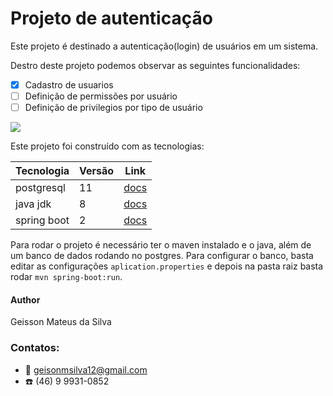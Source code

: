 # Projeto de autenticação

Este projeto é destinado a autenticação(login) de usuários em um sistema.

Destro deste projeto podemos observar as seguintes funcionalidades:
- [x] Cadastro de usuarios
- [ ] Definição de permissões por usuário
- [ ] Definição de privilegios por tipo de usuário

![](https://bgasparotto.com/wp-content/uploads/2017/12/spring-boot-logo.png)

Este projeto foi construído com as tecnologias:

|Tecnologia    |Versão       |Link                                                                                                 |
|--------------|-------------|-----------------------------------------------------------------------------------------------------|
|postgresql    |11           |[docs](https://www.postgresql.org/download/)                                                         |
|java jdk      |8            |[docs](https://www.oracle.com/br/java/technologies/javase/javase-jdk8-downloads.html)                |
|spring boot   |2            |[docs](https://docs.spring.io/spring-framework/docs/5.1.0.RELEASE/spring-framework-reference/)       |

Para rodar o projeto é necessário ter o maven instalado e o java, além de um banco de dados rodando no postgres.
Para configurar o banco, basta editar as configurações `aplication.properties` e depois na pasta raiz basta rodar `mvn spring-boot:run`.

#### Author

Geisson Mateus da Silva

### Contatos:

- :email: geisonmsilva12@gmail.com
- :phone: (46) 9 9931-0852
